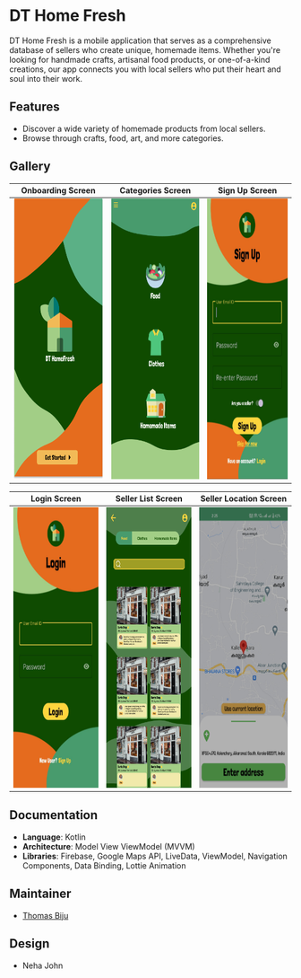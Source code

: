 # DT Home Fresh

DT Home Fresh is a mobile application that serves as a comprehensive database of sellers who create
unique, homemade items. Whether you're looking for handmade crafts, artisanal food products, or
one-of-a-kind creations, our app connects you with local sellers who put their heart and soul into
their work.

## Features

- Discover a wide variety of homemade products from local sellers.
- Browse through crafts, food, art, and more categories.

## Gallery

| Onboarding Screen                                            | Categories Screen                                            | Sign Up Screen                                           |
|--------------------------------------------------------------|--------------------------------------------------------------|----------------------------------------------------------|
| <img src="images/onboarding.png" width="250" height="500" /> | <img src="images/categories.png" width="250" height="500" /> | <img src="images/signup.png" width="250" height="500" /> |

| Login Screen                                            | Seller List Screen                                            | Seller Location Screen                                            |
|---------------------------------------------------------|---------------------------------------------------------------|-------------------------------------------------------------------|
| <img src="images/login.png" width="250" height="500" /> | <img src="images/seller_list.png" width="250" height="500" /> | <img src="images/seller_location.png" width="250" height="500" /> |

## Documentation

- **Language**: Kotlin
- **Architecture**: Model View ViewModel (MVVM)
- **Libraries**: Firebase, Google Maps API, LiveData, ViewModel, Navigation Components, Data Binding, Lottie Animation
  

## Maintainer

- [Thomas Biju](https://github.com/thomas1o)

## Design

- Neha John


